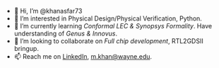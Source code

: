 - 👋 Hi, I’m @khanasfar73
- 👀 I’m interested in Physical Design/Physical Verification, Python.
- 🌱 I’m currently learning *Conformal LEC & Synopsys Formality*. Have understanding of *Genus & Innovus*.
- 💞️ I’m looking to collaborate on *Full chip development*, RTL2GDSII bringup.
- 📫 Reach me on [LinkedIn](https://www.linkedin.com/in/khanasfar73/), <m.khan@wayne.edu>.

<!---
khanasfar73/khanasfar73 is a ✨ special ✨ repository because its `README.md` (this file) appears on your GitHub profile.
You can click the Preview link to take a look at your changes.
--->
